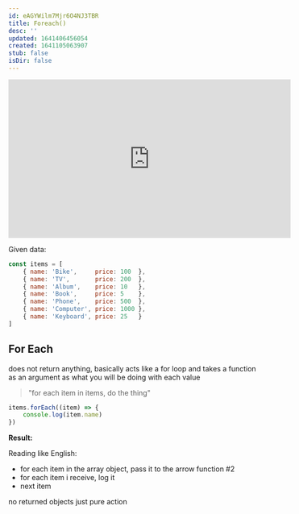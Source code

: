```yaml
---
id: eAGYWilm7Mjr6O4NJ3TBR
title: Foreach()
desc: ''
updated: 1641406456054
created: 1641105063907
stub: false
isDir: false
---
```


<center>
	<iframe width="560" height="315" src="https://www.youtube.com/embed/R8rmfD9Y5-c" frameborder="0" allow="accelerometer; autoplay; encrypted-media; gyroscope; picture-in-picture" allowfullscreen></iframe>
</center>

Given data:

```javascript
const items = [
    { name: 'Bike',     price: 100  },
    { name: 'TV',       price: 200  },
    { name: 'Album',    price: 10   },
    { name: 'Book',     price: 5    },
    { name: 'Phone',    price: 500  },
    { name: 'Computer', price: 1000 },
    { name: 'Keyboard', price: 25   }
]
```

## For Each

does not return anything, basically acts like a for loop and takes a function as an argument as what you will be doing with each value

> "for each item in items, do the thing"

```js
items.forEach((item) => {
    console.log(item.name)
})
```

**Result:**

Reading like English:

- for each item in the array object, pass it to the arrow function #2 
- for each item i receive, log it
- next item

no returned objects just pure action
